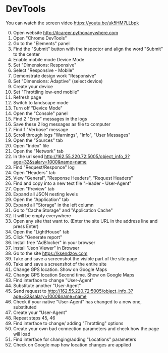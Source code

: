# DevTools
You can watch the screen video https://youtu.be/uk5HM7LLbpk

0. Open website http://itcareer.pythonanywhere.com
1. Open "Chrome DevTools"
2. Go to the "Elements" panel
3. Find the "Submit" button with the inspector and align the word "Submit" to the center
4. Enable mobile mode Device Mode
5. Set "Dimensions: Responsive"
6. Select "Responsive - Mobile"
7. Demonstrate design work "Responsive"
8. Set "Dimensions: Adaptive" (select device)
9. Create your device
10. Set "Throttling low-end mobile"
11. Refresh page
12. Switch to landscape mode
13. Turn off "Device Mode"
14. Open the "Console" panel
15. Find 2 "Error" messages in the logs
16. Save these 2 log messages as file to computer
17. Find 1 "Verbose" message
18. Scroll through logs "Warnings", "Info", "User Messages"
19. Open the "Sources" tab
20. Open "Index" file
21. Open the "Network" tab
22. In the url send http://162.55.220.72:5005/object_info_3?age=32&salary=1000&name=name
23. Find "Request/Responce" log
24. Open "Headers" tab
25. View "General", "Response Headers", "Request Headers"
26. Find and copy into a new text file "Header - User-Agent"
27. Open "Preview" tab
28. Expand all JSON nesting levels
29. Open the "Application" tab
30. Expand all "Storage" in the left column
31. Go to "Cache Storage" and "Application Cache"
32. It will be empty everywhere
33. Open any site that want to. (Enter the site URL in the address line and press Enter)
34. Open the "LightHouse" tab
35. Click "Generate report"
36. Install free "AdBlocker" in your browser
37. Install "Json Viewer" in Browser
38. Go to the site https://ksendzov.com
39. Take and save a screenshot the visible part of the site page
40. Take and save a screenshot of the entire site
41. Change GPS location. Show on Google Maps
42. Change GPS location Second time. Show on Google Maps
43. Find interface to change "User-Agent"
44. Substitute another "User-Agent"
45. Send request to http://162.55.220.72:5005/object_info_3?age=32&salary=1000&name=name
46. Check if your native "User-Agent" has changed to a new one, substituted
47. Create your "User-Agent"
48. Repeat steps 45, 46
49. Find interface to change/ adding "Throttling" options
50. Create your own bad connection parameters and check how the page will load
51. Find interface for changing/adding "Locations" parameters
52. Check on Google map how location changes are applied
